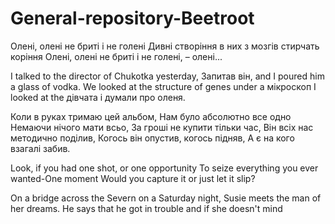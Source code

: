 # General-repository-Beetroot

Олені, олені не бриті і не голені
Дивні створіння в них з мозгів стирчать коріння
Олені, олені не бриті і не голені, – олені...

I talked to the director of Chukotka yesterday,
Запитав він, and I poured him a glass of vodka.
We looked at the structure of genes under a мікроскоп
I looked at the дівчата і думали про оленя.

Коли в руках тримаю цей альбом,
Нам було абсолютно все одно
Немаючи нічого мати всьо,
За гроші не купити тільки час,
Він всіх нас методично поділив,
Когось він опустив, когось підняв,
А є на кого взагалі забив.

Look, if you had one shot, or one opportunity
To seize everything you ever wanted-One moment
Would you capture it or just let it slip?

On a bridge across the Severn on a Saturday night,
Susie meets the man of her dreams.
He says that he got in trouble and if she doesn't mind
